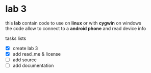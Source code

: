 # lab 3  
this **lab** contain code to use on **linux** or with **cygwin** on windows  
the code allow to connect to a **android phone** and read device info  

tasks lists  
- [X] create lab 3  
- [X] add read_me & license  
- [ ] add source  
- [ ] add documentation  